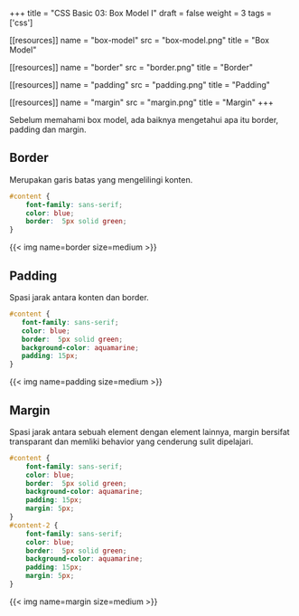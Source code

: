 +++
title = "CSS Basic 03: Box Model I"
draft = false
weight = 3
tags = ['css']

[[resources]]
name = "box-model"
src = "box-model.png"
title = "Box Model"

[[resources]]
name = "border"
src = "border.png"
title = "Border"

[[resources]]
name = "padding"
src = "padding.png"
title = "Padding"

[[resources]]
name = "margin"
src = "margin.png"
title = "Margin"
+++

Sebelum memahami box model, ada baiknya mengetahui apa itu border, padding dan margin.

## Border

Merupakan garis batas yang mengelilingi konten.

```css
#content {
    font-family: sans-serif;
    color: blue;
    border:  5px solid green;
}
```

{{< img name=border size=medium >}}

## Padding

Spasi jarak antara konten dan border.

```css
#content {
   font-family: sans-serif;
   color: blue;
   border:  5px solid green;
   background-color: aquamarine;
   padding: 15px;
}
```
{{< img name=padding size=medium >}}

## Margin

Spasi jarak antara sebuah element dengan element lainnya, margin bersifat transparant dan memliki behavior yang cenderung sulit dipelajari.

```css
#content {
    font-family: sans-serif;
    color: blue;
    border:  5px solid green;
    background-color: aquamarine;
    padding: 15px;
    margin: 5px;
}
#content-2 {
    font-family: sans-serif;
    color: blue;
    border:  5px solid green;
    background-color: aquamarine;
    padding: 15px;
    margin: 5px;
}
```
{{< img name=margin size=medium >}}